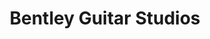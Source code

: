 ---
title: "Bentley Guitar Studios"
url: /parkville/bentley-guitar-studios/
shop: musical instrument
---